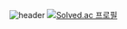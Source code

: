 ![header](https://capsule-render.vercel.app/api?type=wave&color=auto&height=300&section=header&text=Developer%20BBAAMM&fontSize=90)
[![Solved.ac
프로필](http://mazassumnida.wtf/api/v2/generate_badge?boj=developer_ksb)](https://solved.ac/developer_ksb)
